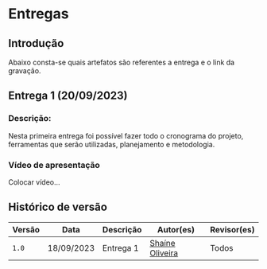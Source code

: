 # Entregas

## Introdução

 Abaixo consta-se quais artefatos são referentes a entrega e o link da gravação. 

## Entrega 1 (20/09/2023)
### Descrição: 
Nesta primeira entrega foi possível fazer todo o cronograma do projeto, ferramentas que serão utilizadas, planejamento e metodologia.

### Vídeo de apresentação
Colocar vídeo...




## Histórico de versão

| Versão | Data | Descrição| Autor(es)| Revisor(es)
|--|--|--|--|--|
| `1.0`|18/09/2023|Entrega 1| [Shaíne Oliveira](https://github.com/ShaineOliveira)| Todos




